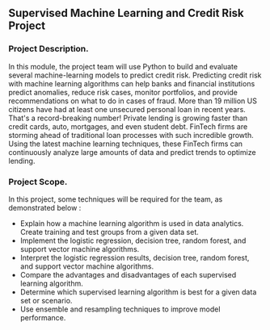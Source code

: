 ## Supervised Machine Learning and Credit Risk Project

### Project Description.
In this module, the project team will use Python to build and evaluate several machine-learning models to predict credit risk. Predicting credit risk with machine learning algorithms can help banks and financial institutions predict anomalies, reduce risk cases, monitor portfolios, and provide recommendations on what to do in cases of fraud.
More than 19 million US citizens have had at least one unsecured personal loan in recent years. That's a record-breaking number! Private lending is growing faster than credit cards, auto, mortgages, and even student debt. FinTech firms are storming ahead of traditional loan processes with such incredible growth. Using the latest machine learning techniques, these FinTech firms can continuously analyze large amounts of data and predict trends to optimize lending.

### Project Scope.
In this project, some techniques will be required for the team, as demonstrated below : 
- Explain how a machine learning algorithm is used in data analytics.
Create training and test groups from a given data set.
- Implement the logistic regression, decision tree, random forest, and support vector machine algorithms.
- Interpret the logistic regression results, decision tree, random forest, and support vector machine algorithms.
- Compare the advantages and disadvantages of each supervised learning algorithm.
- Determine which supervised learning algorithm is best for a given data set or scenario.
- Use ensemble and resampling techniques to improve model performance.